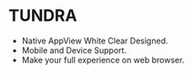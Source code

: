 # TUNDRA 
- Native AppView White Clear Designed.
- Mobile and Device Support.
- Make your full experience on web browser.
